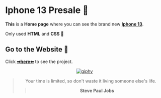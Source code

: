 # **Iphone 13** Presale 📱

**This** is a **Home page** where you can see the brand new **[Iphone 13](https://www.apple.com/)**.

Only used **HTML** and **CSS** 🥰

## **Go to the Website** 🐋

Click **[➡here⬅](https://bumboobee.github.io/IphonePage/)** to see the project.

<div align="center">

[![giphy](https://user-images.githubusercontent.com/94147847/156360001-3682b0a7-a7d0-4c93-99d1-fb680b11793c.gif)](https://bumboobee.github.io/IphonePage/)

> Your time is limited, so don't waste it living someone else's life.
>> **Steve Paul Jobs**  
<div/>
